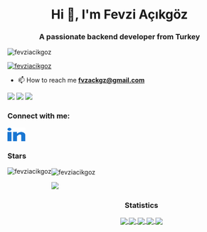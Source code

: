 <h1 align="center">Hi 👋, I'm Fevzi Açıkgöz</h1>
<h3 align="center">A passionate backend developer from Turkey</h3>
<p align="left"> <img src="https://komarev.com/ghpvc/?username=fevziacikgoz&label=Profile%20views&color=0e75b6&style=flat" alt="fevziacikgoz" /> </p>

<p align="left"> <a href="https://github.com/ryo-ma/github-profile-trophy"><img src="https://github-profile-trophy.vercel.app/?username=fevziacikgoz&theme=default" alt="fevziacikgoz" /></a> </p>


- 📫 How to reach me **fvzackgz@gmail.com**

<div> <a href="https://www.linkedin.com/in/fevziacikgoz" target="_blank"><img src="https://img.shields.io/badge/LinkedIn-0077B5?style=for-the-badge&logo=linkedin&logoColor=white" target="_blank"></a>
<a href="https://github.com/fevziacikgoz" target="_blank"><img src="https://img.shields.io/badge/GitHub-100000?style=for-the-badge&logo=github&logoColor=white" target="_blank"></a>
<a href = "mailto:fvzackgz@gmail.com"><img src="https://img.shields.io/badge/-Gmail-%23333?style=for-the-badge&logo=gmail&logoColor=white" target="_blank"></a>
</div><h3 align="left">Connect with me:</h3>
<p align="left">
<a href="https://linkedin.com/in/fevziacikgoz" target="blank"><img align="center" src="https://raw.githubusercontent.com/teamedwardforever/Readme-Generator/71f25dd8b98329b168142a6b782a107b75eab178/svg/Social/linked-in-alt.svg" alt="fevziacikgoz" height="30" width="40" /></a></p>

<h3 align="left">Stars</h3>
<img align="left" height="180em" src="https://github-readme-stats.vercel.app/api/top-langs/?username=fevziacikgoz&layout=compact&theme=" alt=fevziacikgoz />

<p><img align="center" height="180em" src="https://github-readme-streak-stats.herokuapp.com/?user=fevziacikgoz&theme=" alt="fevziacikgoz" /></p>

<img src="https://user-images.githubusercontent.com/73097560/115834477-dbab4500-a447-11eb-908a-139a6edaec5c.gif"><h3 align="center">Statistics</h3>
<div align="center">
<a href="https://github.com/fevziacikgoz">
<img align="center" src="http://github-profile-summary-cards.vercel.app/api/cards/stats?username=fevziacikgoz&theme=2077" height="180em" />
<img align="center" src="http://github-profile-summary-cards.vercel.app/api/cards/most-commit-language?username=fevziacikgoz&theme=2077" height="180em" />
<img align="center" src="http://github-profile-summary-cards.vercel.app/api/cards/repos-per-language?username=fevziacikgoz&theme=2077" height="180em" />
<img align="center" src="http://github-profile-summary-cards.vercel.app/api/cards/productive-time?username=fevziacikgoz&theme=2077" height="180em" />
<img align="center" src="http://github-profile-summary-cards.vercel.app/api/cards/profile-details?username=fevziacikgoz&theme=2077" height="180em" />
</div>
